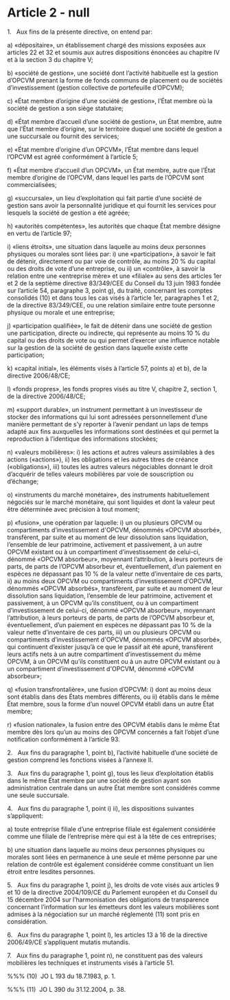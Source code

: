 # Article 2 - null


1.   Aux fins de la présente directive, on entend par:

a) «dépositaire», un établissement chargé des missions exposées aux articles 22 et 32 et soumis aux autres dispositions énoncées au chapitre IV et à la section 3 du chapitre V;

b) «société de gestion», une société dont l’activité habituelle est la gestion d’OPCVM prenant la forme de fonds communs de placement ou de sociétés d’investissement (gestion collective de portefeuille d’OPCVM);

c) «État membre d’origine d’une société de gestion», l’État membre où la société de gestion a son siège statutaire;

d) «État membre d’accueil d’une société de gestion», un État membre, autre que l’État membre d’origine, sur le territoire duquel une société de gestion a une succursale ou fournit des services;

e) «État membre d’origine d’un OPCVM», l’État membre dans lequel l’OPCVM est agréé conformément à l’article 5;

f) «État membre d’accueil d’un OPCVM», un État membre, autre que l’État membre d’origine de l’OPCVM, dans lequel les parts de l’OPCVM sont commercialisées;

g) «succursale», un lieu d’exploitation qui fait partie d’une société de gestion sans avoir la personnalité juridique et qui fournit les services pour lesquels la société de gestion a été agréée;

h) «autorités compétentes», les autorités que chaque État membre désigne en vertu de l’article 97;

i) «liens étroits», une situation dans laquelle au moins deux personnes physiques ou morales sont liées par: i) une «participation», à savoir le fait de détenir, directement ou par voie de contrôle, au moins 20 % du capital ou des droits de vote d’une entreprise, ou ii) un «contrôle», à savoir la relation entre une «entreprise mère» et une «filiale» au sens des articles 1er et 2 de la septième directive 83/349/CEE du Conseil du 13 juin 1983 fondée sur l’article 54, paragraphe 3, point g), du traité, concernant les comptes consolidés (10) et dans tous les cas visés à l’article 1er, paragraphes 1 et 2, de la directive 83/349/CEE, ou une relation similaire entre toute personne physique ou morale et une entreprise;

j) «participation qualifiée», le fait de détenir dans une société de gestion une participation, directe ou indirecte, qui représente au moins 10 % du capital ou des droits de vote ou qui permet d’exercer une influence notable sur la gestion de la société de gestion dans laquelle existe cette participation;

k) «capital initial», les éléments visés à l’article 57, points a) et b), de la directive 2006/48/CE;

l) «fonds propres», les fonds propres visés au titre V, chapitre 2, section 1, de la directive 2006/48/CE;

m) «support durable», un instrument permettant à un investisseur de stocker des informations qui lui sont adressées personnellement d’une manière permettant de s’y reporter à l’avenir pendant un laps de temps adapté aux fins auxquelles les informations sont destinées et qui permet la reproduction à l’identique des informations stockées;

n) «valeurs mobilières»: i) les actions et autres valeurs assimilables à des actions («actions»), ii) les obligations et les autres titres de créance («obligations»), iii) toutes les autres valeurs négociables donnant le droit d’acquérir de telles valeurs mobilières par voie de souscription ou d’échange;

o) «instruments du marché monétaire», des instruments habituellement négociés sur le marché monétaire, qui sont liquides et dont la valeur peut être déterminée avec précision à tout moment;

p) «fusion», une opération par laquelle: i) un ou plusieurs OPCVM ou compartiments d’investissement d'OPCVM, dénommés «OPCVM absorbé», transfèrent, par suite et au moment de leur dissolution sans liquidation, l’ensemble de leur patrimoine, activement et passivement, à un autre OPCVM existant ou à un compartiment d’investissement de celui-ci, dénommé «OPCVM absorbeur», moyennant l’attribution, à leurs porteurs de parts, de parts de l’OPCVM absorbeur et, éventuellement, d’un paiement en espèces ne dépassant pas 10 % de la valeur nette d’inventaire de ces parts, ii) au moins deux OPCVM ou compartiments d’investissement d'OPCVM, dénommés «OPCVM absorbés», transfèrent, par suite et au moment de leur dissolution sans liquidation, l’ensemble de leur patrimoine, activement et passivement, à un OPCVM qu’ils constituent, ou à un compartiment d’investissement de celui-ci, dénommé «OPCVM absorbeur», moyennant l’attribution, à leurs porteurs de parts, de parts de l’OPCVM absorbeur et, éventuellement, d’un paiement en espèces ne dépassant pas 10 % de la valeur nette d’inventaire de ces parts, iii) un ou plusieurs OPCVM ou compartiments d’investissement d'OPCVM, dénommés «OPCVM absorbé», qui continuent d’exister jusqu’à ce que le passif ait été apuré, transfèrent leurs actifs nets à un autre compartiment d’investissement du même OPCVM, à un OPCVM qu’ils constituent ou à un autre OPCVM existant ou à un compartiment d’investissement d'OPCVM, dénommé «OPCVM absorbeur»;

q) «fusion transfrontalière», une fusion d’OPCVM: i) dont au moins deux sont établis dans des États membres différents, ou ii) établis dans le même État membre, sous la forme d’un nouvel OPCVM établi dans un autre État membre;

r) «fusion nationale», la fusion entre des OPCVM établis dans le même État membre dès lors qu’un au moins des OPCVM concernés a fait l’objet d’une notification conformément à l’article 93.

2.   Aux fins du paragraphe 1, point b), l’activité habituelle d’une société de gestion comprend les fonctions visées à l’annexe II.

3.   Aux fins du paragraphe 1, point g), tous les lieux d’exploitation établis dans le même État membre par une société de gestion ayant son administration centrale dans un autre État membre sont considérés comme une seule succursale.

4.   Aux fins du paragraphe 1, point i) ii), les dispositions suivantes s’appliquent:

a) toute entreprise filiale d’une entreprise filiale est également considérée comme une filiale de l’entreprise mère qui est à la tête de ces entreprises;

b) une situation dans laquelle au moins deux personnes physiques ou morales sont liées en permanence à une seule et même personne par une relation de contrôle est également considérée comme constituant un lien étroit entre lesdites personnes.

5.   Aux fins du paragraphe 1, point j), les droits de vote visés aux articles 9 et 10 de la directive 2004/109/CE du Parlement européen et du Conseil du 15 décembre 2004 sur l’harmonisation des obligations de transparence concernant l’information sur les émetteurs dont les valeurs mobilières sont admises à la négociation sur un marché réglementé (11) sont pris en considération.

6.   Aux fins du paragraphe 1, point l), les articles 13 à 16 de la directive 2006/49/CE s’appliquent mutatis mutandis.

7.   Aux fins du paragraphe 1, point n), ne constituent pas des valeurs mobilières les techniques et instruments visés à l’article 51.

%%% (10)  JO L 193 du 18.7.1983, p. 1.

%%% (11)  JO L 390 du 31.12.2004, p. 38.
